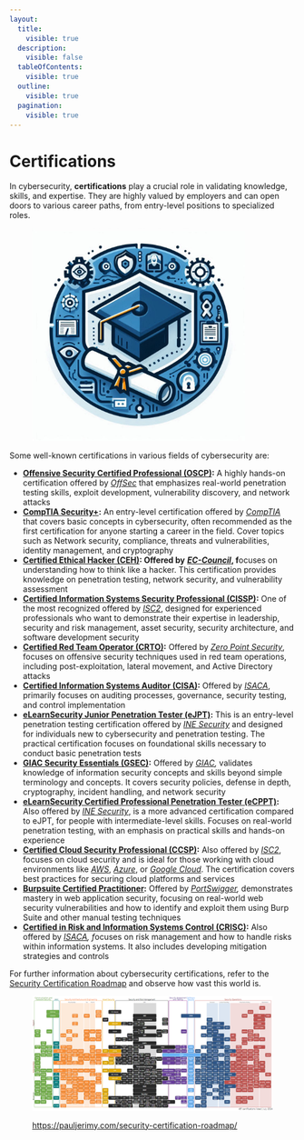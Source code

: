 ```yaml
---
layout:
  title:
    visible: true
  description:
    visible: false
  tableOfContents:
    visible: true
  outline:
    visible: true
  pagination:
    visible: true
---
```


# Certifications

In cybersecurity, **certifications** play a crucial role in validating knowledge, skills, and expertise. They are highly valued by employers and can open doors to various career paths, from entry-level positions to specialized roles.&#x20;

<figure><img src="../.gitbook/assets/image (11) (1).png" alt="" width="375"><figcaption></figcaption></figure>

Some well-known certifications in various fields of cybersecurity are:

* [**Offensive Security Certified Professional (OSCP)**](https://www.offsec.com/courses/pen-200/)**:** A highly hands-on certification offered by [_OffSec_](https://www.offsec.com/) that emphasizes real-world penetration testing skills, exploit development, vulnerability discovery, and network attacks
* [**CompTIA Security+**](https://www.comptia.org/es/certificaciones/security)**:** An entry-level certification offered by [_CompTIA_](https://www.comptia.org/) that covers basic concepts in cybersecurity, often recommended as the first certification for anyone starting a career in the field. Cover topics such as Network security, compliance, threats and vulnerabilities, identity management, and cryptography
* [**Certified Ethical Hacker (CEH)**](https://www.eccouncil.org/train-certify/certified-ethical-hacker-ceh/)**: Offered by** [_**EC-Council**_](https://www.eccouncil.org/)**, f**ocuses on understanding how to think like a hacker. This certification provides knowledge on penetration testing, network security, and vulnerability assessment
* [**Certified Information Systems Security Professional (CISSP)**](https://www.isc2.org/certifications/cissp)**:** One of the most recognized offered by [_ISC2_](https://www.isc2.org/), designed for experienced professionals who want to demonstrate their expertise in leadership, security and risk management, asset security, security architecture, and software development security
* [**Certified Red Team Operator (CRTO)**](https://training.zeropointsecurity.co.uk/courses/red-team-ops)**:** Offered by [_Zero Point Security_](https://training.zeropointsecurity.co.uk/), focuses on offensive security techniques used in red team operations, including post-exploitation, lateral movement, and Active Directory attacks
* [**Certified Information Systems Auditor (CISA)**](https://www.isaca.org/credentialing/cisa)**:** Offered by [_ISACA_](https://www.isaca.org/), primarily focuses on auditing processes, governance, security testing, and control implementation
* [**eLearnSecurity Junior Penetration Tester (eJPT)**](https://security.ine.com/certifications/ejpt-certification/)**:** This is an entry-level penetration testing certification offered by [_INE Security_](https://security.ine.com/) and designed for individuals new to cybersecurity and penetration testing. The practical certification focuses on foundational skills necessary to conduct basic penetration tests
* [**GIAC Security Essentials (GSEC)**](https://www.giac.org/certifications/security-essentials-gsec/)**:** Offered by [_GIAC_](https://www.giac.org/)_,_ validates knowledge of information security concepts and skills beyond simple terminology and concepts. It covers security policies, defense in depth, cryptography, incident handling, and network security
* [**eLearnSecurity Certified Professional Penetration Tester (eCPPT)**](https://security.ine.com/certifications/ecppt-certification/)**:** Also offered by [_INE Security_](https://security.ine.com/), is a more advanced certification compared to eJPT, for people with intermediate-level skills. Focuses on real-world penetration testing, with an emphasis on practical skills and hands-on experience
* [**Certified Cloud Security Professional (CCSP)**](https://www.isc2.org/certifications/ccsp)**:** Also offered by [_ISC2_](https://www.isc2.org/), focuses on cloud security and is ideal for those working with cloud environments like [_AWS_](https://aws.amazon.com/), [_Azure_](https://azure.microsoft.com/), or [_Google Cloud_](https://cloud.google.com/). The certification covers best practices for securing cloud platforms and services
* [**Burpsuite Certified Practitioner**](https://portswigger.net/web-security/certification)**:** Offered by [_PortSwigger_](https://portswigger.net/)_,_ demonstrates mastery in web application security, focusing on real-world web security vulnerabilities and how to identify and exploit them using Burp Suite and other manual testing techniques
* [**Certified in Risk and Information Systems Control (CRISC)**](https://www.isaca.org/credentialing/crisc)**:** Also offered by [_ISACA_](https://www.isaca.org/)_, &#x66;_&#x6F;cuses on risk management and how to handle risks within information systems. It also includes developing mitigation strategies and controls

For further information about cybersecurity certifications, refer to the [Security Certification Roadmap](https://pauljerimy.com/security-certification-roadmap/) and observe how vast this world is.

<figure><img src="../.gitbook/assets/image (715).png" alt=""><figcaption><p><a href="https://pauljerimy.com/security-certification-roadmap/">https://pauljerimy.com/security-certification-roadmap/</a></p></figcaption></figure>
